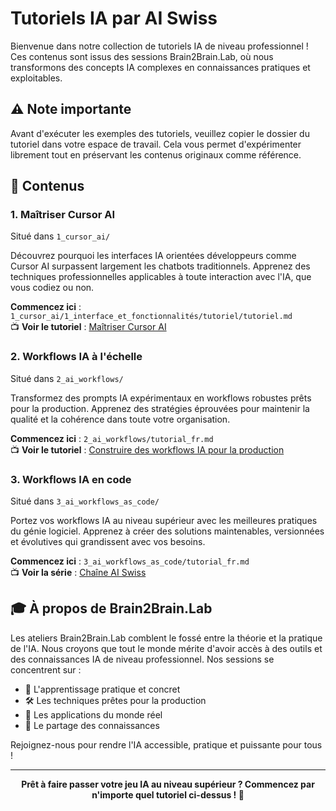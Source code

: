 # Tutoriels IA par AI Swiss

Bienvenue dans notre collection de tutoriels IA de niveau professionnel ! Ces contenus sont issus des sessions Brain2Brain.Lab, où nous transformons des concepts IA complexes en connaissances pratiques et exploitables.

## ⚠️ Note importante

Avant d'exécuter les exemples des tutoriels, veuillez copier le dossier du tutoriel dans votre espace de travail. Cela vous permet d'expérimenter librement tout en préservant les contenus originaux comme référence.

## 🎯 Contenus

### 1. Maîtriser Cursor AI
Situé dans `1_cursor_ai/`

Découvrez pourquoi les interfaces IA orientées développeurs comme Cursor AI surpassent largement les chatbots traditionnels. Apprenez des techniques professionnelles applicables à toute interaction avec l'IA, que vous codiez ou non.

**Commencez ici** : `1_cursor_ai/1_interface_et_fonctionnalités/tutoriel/tutoriel.md`  
📺 **Voir le tutoriel** : [Maîtriser Cursor AI](https://www.youtube.com/watch?v=niPQvA7uxxk)

### 2. Workflows IA à l'échelle
Situé dans `2_ai_workflows/`

Transformez des prompts IA expérimentaux en workflows robustes prêts pour la production. Apprenez des stratégies éprouvées pour maintenir la qualité et la cohérence dans toute votre organisation.

**Commencez ici** : `2_ai_workflows/tutorial_fr.md`  
📺 **Voir le tutoriel** : [Construire des workflows IA pour la production](https://youtu.be/YRzHOVCkmA0)

### 3. Workflows IA en code
Situé dans `3_ai_workflows_as_code/`

Portez vos workflows IA au niveau supérieur avec les meilleures pratiques du génie logiciel. Apprenez à créer des solutions maintenables, versionnées et évolutives qui grandissent avec vos besoins.

**Commencez ici** : `3_ai_workflows_as_code/tutorial_fr.md`  
📺 **Voir la série** : [Chaîne AI Swiss](https://www.youtube.com/@A-Iswiss)

## 🎓 À propos de Brain2Brain.Lab

Les ateliers Brain2Brain.Lab comblent le fossé entre la théorie et la pratique de l'IA. Nous croyons que tout le monde mérite d'avoir accès à des outils et des connaissances IA de niveau professionnel. Nos sessions se concentrent sur :

- 🚀 L'apprentissage pratique et concret
- 🛠️ Les techniques prêtes pour la production
- 🎯 Les applications du monde réel
- 🤝 Le partage des connaissances

Rejoignez-nous pour rendre l'IA accessible, pratique et puissante pour tous !

---

<div align="center">
  <b>Prêt à faire passer votre jeu IA au niveau supérieur ? Commencez par n'importe quel tutoriel ci-dessus ! 🚀</b>
</div>
